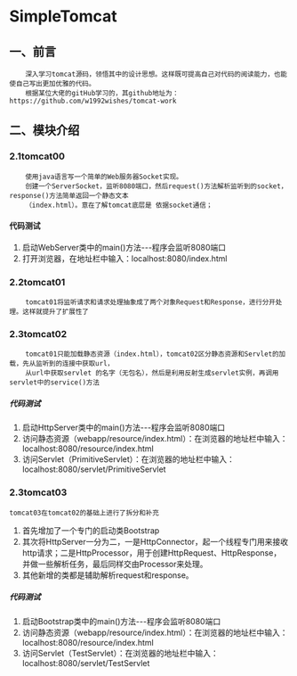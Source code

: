 # SimpleTomcat

## 一、前言
        深入学习tomcat源码，领悟其中的设计思想。这样既可提高自己对代码的阅读能力，也能使自己写出更加优雅的代码。
        根据某位大佬的gitHub学习的，其github地址为：https://github.com/w1992wishes/tomcat-work

## 二、模块介绍
### 2.1tomcat00
        使用java语言写一个简单的Web服务器Socket实现。
        创建一个ServerSocket，监听8080端口，然后request()方法解析监听到的socket，response()方法简单返回一个静态文本
        （index.html）。意在了解tomcat底层是 依据socket通信；
#### 代码测试
1. 启动WebServer类中的main()方法---程序会监听8080端口
2. 打开浏览器，在地址栏中输入：localhost:8080/index.html

### 2.2tomcat01
        tomcat01将监听请求和请求处理抽象成了两个对象Request和Response，进行分开处理。这样就提升了扩展性了

### 2.3tomcat02
        tomcat01只能加载静态资源（index.html），tomcat02区分静态资源和Servlet的加载，先从监听到的连接中获取url，
        从url中获取servlet 的名字（无包名），然后是利用反射生成servlet实例，再调用servlet中的service()方法
##### 代码测试
1. 启动HttpServer类中的main()方法---程序会监听8080端口
2. 访问静态资源（webapp/resource/index.html）：在浏览器的地址栏中输入：localhost:8080/resource/index.html
3. 访问Servlet（PrimitiveServlet）：在浏览器的地址栏中输入：localhost:8080/servlet/PrimitiveServlet

### 2.3tomcat03
    tomcat03在tomcat02的基础上进行了拆分和补充
1. 首先增加了一个专门的启动类Bootstrap
2. 其次将HttpServer一分为二，一是HttpConnector，起一个线程专门用来接收http请求；二是HttpProcessor，用于创建HttpRequest、HttpResponse，
并做一些解析任务，最后同样交由Processor来处理。
3. 其他新增的类都是辅助解析request和response。

##### 代码测试
1. 启动Bootstrap类中的main()方法---程序会监听8080端口
2. 访问静态资源（webapp/resource/index.html）：在浏览器的地址栏中输入：localhost:8080/resource/index.html
3. 访问Servlet（TestServlet）：在浏览器的地址栏中输入：localhost:8080/servlet/TestServlet